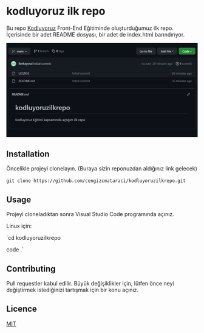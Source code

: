 # kodluyoruz ilk repo
Bu repo [Kodluyoruz](https://kodluyoruz.org/tr/kodluyoruz/) Front-End Eğitiminde oluşturduğumuz ilk repo. İçerisinde bir adet README dosyası, bir adet de index.html barındırıyor.

![Projemden Bir Görüntü](https://raw.githubusercontent.com/Berkayossi/kodluyoruzilkrepo/main/img/Ekran%20görüntüsü%202022-10-22%20012617.png)

## Installation
 Öncelikle projeyi clonelayın. (Buraya sizin reponuzdan aldığınız link gelecek)

 `git clone https://github.com/cengizcmataraci/kodluyoruzilkrepo.git`

 ## Usage
  Projeyi cloneladıktan sonra Visual Studio Code programında açınız.

  Linux için:

  `cd kodluyoruzilkrepo
  
   code .`

  ## Contributing
   Pull requestler kabul edilir. Büyük değişiklikler için, lütfen önce neyi değiştirmek istediğinizi tartışmak için bir konu açınız.

  ## Licence
   [MIT](https://choosealicense.com/licenses/mit/)
